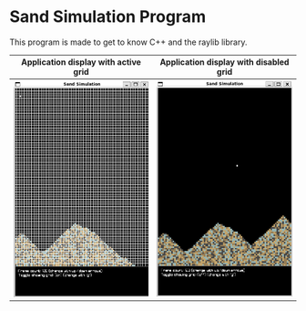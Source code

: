 
# Sand Simulation Program

This program is made to get to know C++ and the raylib library.


Application display with active grid             |  Application display with disabled grid
:-------------------------:|:-------------------------:
![image info](./images/display_grid_on.png)  |  ![image info](./images/display_grid_off.png)
